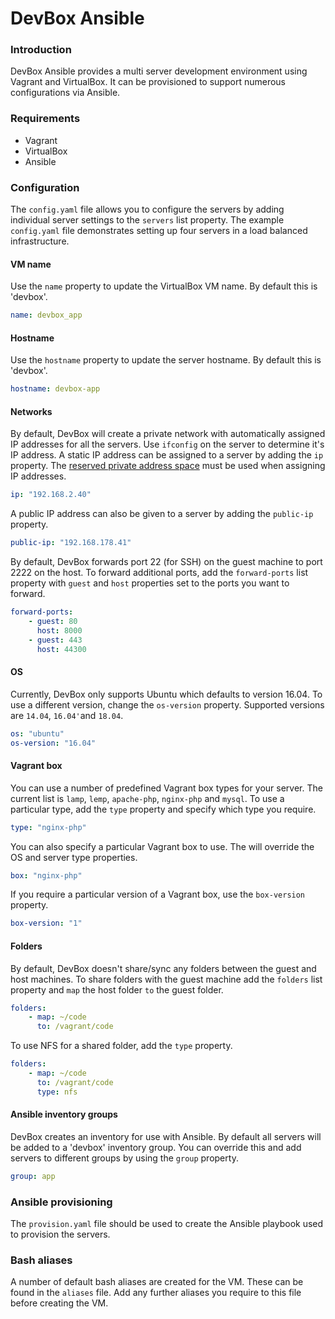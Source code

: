 # DevBox Ansible

### Introduction
DevBox Ansible provides a multi server development environment using Vagrant and VirtualBox. It can be provisioned to support numerous configurations via Ansible.


### Requirements
- Vagrant
- VirtualBox
- Ansible


### Configuration
The `config.yaml` file allows you to configure the servers by adding individual server settings to the `servers` list property. The example `config.yaml` file demonstrates setting up four servers in a load balanced infrastructure.


#### VM name
Use the `name` property to update the VirtualBox VM name. By default this is 'devbox'.
```yaml
name: devbox_app
```


#### Hostname
Use the `hostname` property to update the server hostname. By default this is 'devbox'.
```yaml
hostname: devbox-app
```


#### Networks
By default, DevBox will create a private network with automatically assigned IP addresses for all the servers. Use `ifconfig` on the server to determine it's IP address. A static IP address can be assigned to a server by adding the `ip` property. The [reserved private address space](https://en.wikipedia.org/wiki/Private_network#Private_IPv4_address_spaces) must be used when assigning IP addresses.
```yaml
ip: "192.168.2.40"
```

A public IP address can also be given to a server by adding the `public-ip` property.
```yaml
public-ip: "192.168.178.41"
```

By default, DevBox forwards port 22 (for SSH) on the guest machine to port 2222 on the host. To forward additional ports, add the `forward-ports` list property with `guest` and `host` properties set to the ports you want to forward.
```yaml
forward-ports:
    - guest: 80
      host: 8000
    - guest: 443
      host: 44300
```


#### OS
Currently, DevBox only supports Ubuntu which defaults to version 16.04. To use a different version, change the `os-version` property. Supported versions are `14.04`, `16.04'`and `18.04`. 
```yaml
os: "ubuntu"
os-version: "16.04"
```

#### Vagrant box
You can use a number of predefined Vagrant box types for your server. The current list is `lamp`, `lemp`, `apache-php`, `nginx-php` and `mysql`. To use a particular type, add the `type` property and specify which type you require.
```yaml
type: "nginx-php"
```

You can also specify a particular Vagrant box to use. The will override the OS and server type properties.
```yaml
box: "nginx-php"
```

If you require a particular version of a Vagrant box, use the `box-version` property.
```yaml
box-version: "1"
```


#### Folders
By default, DevBox doesn't share/sync any folders between the guest and host machines. To share folders with the guest machine add the `folders` list property and `map` the host folder `to` the guest folder.
```yaml
folders:
    - map: ~/code
      to: /vagrant/code
```

To use NFS for a shared folder, add the `type` property.
```yaml
folders:
    - map: ~/code
      to: /vagrant/code
      type: nfs
```


#### Ansible inventory groups
DevBox creates an inventory for use with Ansible. By default all servers will be added to a 'devbox' inventory group. You can override this and add servers to different groups by using the `group` property.
```yaml
group: app
```


### Ansible provisioning
The `provision.yaml` file should be used to create the Ansible playbook used to provision the servers.


### Bash aliases
A number of default bash aliases are created for the VM. These can be found in the `aliases` file. Add any further aliases you require to this file before creating the VM.